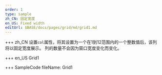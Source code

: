```yaml
--- 
order: 1
type: sample
zh_CN: 固定宽度
en_US: Fixed width
editUrl: $BASE/docs/pages/grid/md/grid1.md
---
```


+++ zh_CN
设置<Code>col</Code>属性，将其设置为一个在1到12范围内的一个整数值后，该列将以固定宽度展示。
   列的数量不会因为窗口宽度变化而变化。

+++ en_US
Grid1

+++ SampleCode
fileName: Grid1
